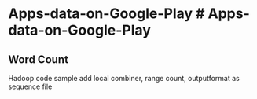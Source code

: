 # Apps-data-on-Google-Play # Apps-data-on-Google-Play

Word Count
----
Hadoop code sample
add local combiner, range count, outputformat as sequence file
